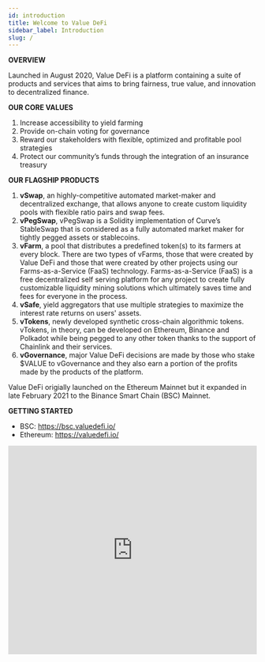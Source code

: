```yaml
---
id: introduction
title: Welcome to Value DeFi
sidebar_label: Introduction
slug: /
---
```


**OVERVIEW**

Launched in August 2020, Value DeFi is a platform containing a suite of products and services that aims to bring fairness, true value, and innovation to decentralized finance. 

**OUR CORE VALUES**
1. Increase accessibility to yield farming
2. Provide on-chain voting for governance
3. Reward our stakeholders with flexible, optimized and profitable pool strategies
4. Protect our community’s funds through the integration of an insurance treasury  

**OUR FLAGSHIP PRODUCTS**
1. **vSwap**, an highly-competitive automated market-maker and decentralized exchange, that allows anyone to create custom liquidity pools with flexible ratio pairs and swap fees. 
2. **vPegSwap**, vPegSwap is a Solidity implementation of Curve’s StableSwap that is considered as a fully automated market maker for tightly pegged assets or stablecoins.
3. **vFarm**, a pool that distributes a predefined token(s) to its farmers at every block. There are two types of vFarms, those that were created by Value DeFi and those that were created by other projects using our Farms-as-a-Service (FaaS) technology. Farms-as-a-Service (FaaS) is a free decentralized self serving platform for any project to create fully customizable liquidity mining solutions which ultimately saves time and fees for everyone in the process.
4. **vSafe**, yield aggregators that use multiple strategies to maximize the interest rate returns on users' assets.
5. **vTokens**, newly developed synthetic cross-chain algorithmic tokens. vTokens, in theory, can be developed on Ethereum, Binance and Polkadot while being pegged to any other token thanks to the support of Chainlink and their services.
6. **vGovernance**, major Value DeFi decisions are made by those who stake $VALUE to vGovernance and they also earn a portion of the profits made by the products of the platform.  

Value DeFi origially launched on the Ethereum Mainnet but it expanded in late February 2021 to the Binance Smart Chain (BSC) Mainnet.  

**GETTING STARTED**
- BSC: https://bsc.valuedefi.io/  
- Ethereum: https://valuedefi.io/  

<iframe width="100%" height="422" src="https://www.youtube.com/embed/LKdKU_u9R9Y" frameborder="0" allow="accelerometer; autoplay; clipboard-write; encrypted-media; gyroscope; picture-in-picture" allowfullscreen></iframe>
